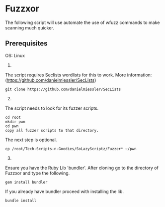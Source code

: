 # Fuzzxor

The following script will use automate the use of wfuzz commands to make scanning much quicker.

## Prerequisites

OS: Linux

1.
The script requires Seclists wordlists for this to work. More information: (https://github.com/danielmiessler/SecLists)
```
git clone https://github.com/danielmiessler/SecLists
```
2.
The script needs to look for its fuzzer scripts.
```
cd root
mkdir pwn
cd pwn
copy all fuzzer scripts to that directory.
```
The next step is optional.
```
cp /root/Tech-Scripts-n-Goodies/SoLazyScriptz/Fuzzer* ~/pwn
```

3.
Ensure you have the Ruby Lib 'bundler'. After cloning go to the directory of Fuzzxor and type the following.
```
gem install bundler
```
If you already have bundler proceed with installing the lib.
```
bundle install
```

